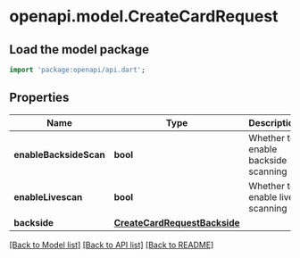 # openapi.model.CreateCardRequest

## Load the model package
```dart
import 'package:openapi/api.dart';
```

## Properties
Name | Type | Description | Notes
------------ | ------------- | ------------- | -------------
**enableBacksideScan** | **bool** | Whether to enable backside scanning | [optional] [default to false]
**enableLivescan** | **bool** | Whether to enable live scanning | [optional] [default to false]
**backside** | [**CreateCardRequestBackside**](CreateCardRequestBackside.md) |  | [optional] 

[[Back to Model list]](../README.md#documentation-for-models) [[Back to API list]](../README.md#documentation-for-api-endpoints) [[Back to README]](../README.md)


